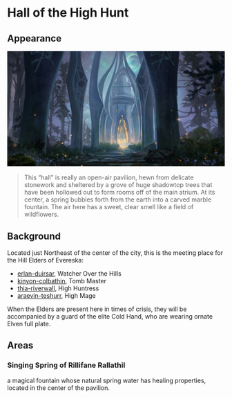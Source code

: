 # Hall of the High Hunt
## Appearance

![lineage_ii__ivory_tower_by_sinto_risky_deeqz7r.jpg](../../locations/evereska/lineage_ii__ivory_tower_by_sinto_risky_deeqz7r.jpg)

> This “hall” is really an open-air pavilion, hewn from delicate stonework and sheltered by a grove of huge shadowtop trees that have been hollowed out to form rooms off of the main atrium. At its center, a spring bubbles forth from the earth into a carved marble fountain. The air here has a sweet, clear smell like a field of wildflowers.
> 

## Background

Located just Northeast of the center of the city, this is the meeting place for the Hill Elders of Evereska:

- [erlan-duirsar](../../npcs/erlan-duirsar.md), Watcher Over the Hills
- [kinyon-colbathin](../../npcs/kinyon-colbathin.md), Tomb Master
- [thia-riverwall](../../npcs/thia-riverwall.md), High Huntress
- [araevin-teshurr](../../npcs/araevin-teshurr.md), High Mage

When the Elders are present here in times of crisis, they will be accompanied by a guard of the elite Cold Hand, who are wearing ornate Elven full plate.

## Areas
### Singing Spring of Rillifane Rallathil
a magical fountain whose natural spring water has healing properties, located in the center of the pavilion.